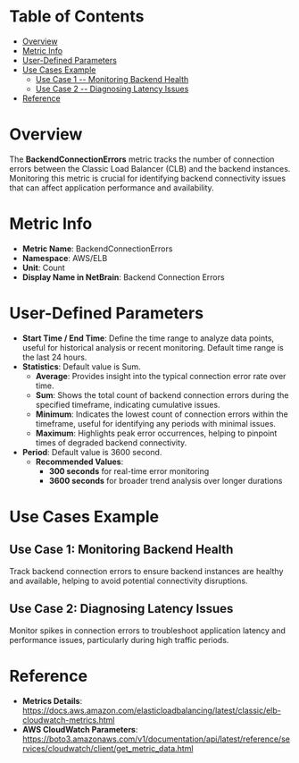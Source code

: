 # Table of Contents
- [Overview](#overview)
- [Metric Info](#metric-info)
- [User-Defined Parameters](#user-defined-parameters)
- [Use Cases Example](#example)
    - [Use Case 1 -- Monitoring Backend Health](#example-1) 
    - [Use Case 2 -- Diagnosing Latency Issues](#example-2)
- [Reference](#reference)

# Overview <a name="overview"></a>
The <b>BackendConnectionErrors</b> metric tracks the number of connection errors between the Classic Load Balancer (CLB) and the backend instances. Monitoring this metric is crucial for identifying backend connectivity issues that can affect application performance and availability.

# Metric Info <a name="metric-info"></a>
* <b>Metric Name</b>: BackendConnectionErrors
* <b>Namespace</b>: AWS/ELB
* <b>Unit</b>: Count
* <b>Display Name in NetBrain</b>: Backend Connection Errors

# User-Defined Parameters <a name="user-defined-parameters"></a>
* <b>Start Time / End Time</b>: Define the time range to analyze data points, useful for historical analysis or recent monitoring. Default time range is the last 24 hours.
* <b>Statistics</b>: Default value is Sum.
  * <b>Average</b>: Provides insight into the typical connection error rate over time.
  * <b>Sum</b>: Shows the total count of backend connection errors during the specified timeframe, indicating cumulative issues.
  * <b>Minimum</b>: Indicates the lowest count of connection errors within the timeframe, useful for identifying any periods with minimal issues.
  * <b>Maximum</b>: Highlights peak error occurrences, helping to pinpoint times of degraded backend connectivity.
* <b>Period</b>: Default value is 3600 second.
  * <b>Recommended Values</b>:
    * <b>300 seconds</b> for real-time error monitoring
    * <b>3600 seconds</b> for broader trend analysis over longer durations

# Use Cases Example <a name="example"></a>
## Use Case 1: Monitoring Backend Health <a name="example-1"></a>

Track backend connection errors to ensure backend instances are healthy and available, helping to avoid potential connectivity disruptions.

## Use Case 2: Diagnosing Latency Issues <a name="example-2"></a>
Monitor spikes in connection errors to troubleshoot application latency and performance issues, particularly during high traffic periods.



# Reference <a name="reference"></a>
* <b>Metrics Details</b>: https://docs.aws.amazon.com/elasticloadbalancing/latest/classic/elb-cloudwatch-metrics.html
* <b>AWS CloudWatch Parameters</b>: https://boto3.amazonaws.com/v1/documentation/api/latest/reference/services/cloudwatch/client/get_metric_data.html